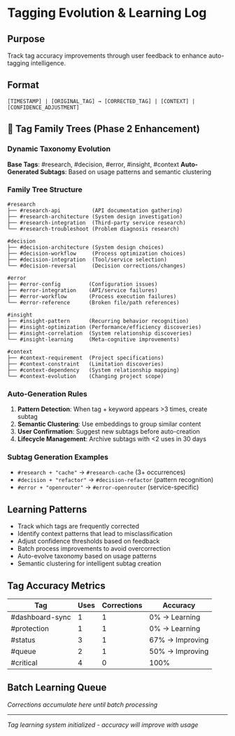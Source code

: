 # Tagging Evolution & Learning Log

## Purpose
Track tag accuracy improvements through user feedback to enhance auto-tagging intelligence.

## Format
```
[TIMESTAMP] | [ORIGINAL_TAG] → [CORRECTED_TAG] | [CONTEXT] | [CONFIDENCE_ADJUSTMENT]
```

## 🌳 Tag Family Trees (Phase 2 Enhancement)

### Dynamic Taxonomy Evolution
**Base Tags**: #research, #decision, #error, #insight, #context
**Auto-Generated Subtags**: Based on usage patterns and semantic clustering

### Family Tree Structure
```
#research
├── #research-api          (API documentation gathering)
├── #research-architecture (System design investigation)
├── #research-integration  (Third-party service research)
└── #research-troubleshoot (Problem diagnosis research)

#decision
├── #decision-architecture (System design choices)
├── #decision-workflow     (Process optimization choices) 
├── #decision-integration  (Tool/service selection)
└── #decision-reversal     (Decision corrections/changes)

#error
├── #error-config         (Configuration issues)
├── #error-integration    (API/service failures)
├── #error-workflow       (Process execution failures)
└── #error-reference      (Broken file/path references)

#insight
├── #insight-pattern      (Recurring behavior recognition)
├── #insight-optimization (Performance/efficiency discoveries)
├── #insight-correlation  (System relationship discoveries)
└── #insight-learning     (Meta-cognitive improvements)

#context
├── #context-requirement  (Project specifications)
├── #context-constraint   (Limitation discoveries)
├── #context-dependency   (System relationship mapping)
└── #context-evolution    (Changing project scope)
```

### Auto-Generation Rules
1. **Pattern Detection**: When tag + keyword appears >3 times, create subtag
2. **Semantic Clustering**: Use embeddings to group similar content
3. **User Confirmation**: Suggest new subtags before auto-creation
4. **Lifecycle Management**: Archive subtags with <2 uses in 30 days

### Subtag Generation Examples
- `#research + "cache"` → `#research-cache` (3+ occurrences)
- `#decision + "refactor"` → `#decision-refactor` (pattern recognition)
- `#error + "openrouter"` → `#error-openrouter` (service-specific)

## Learning Patterns
- Track which tags are frequently corrected
- Identify context patterns that lead to misclassification
- Adjust confidence thresholds based on feedback
- Batch process improvements to avoid overcorrection
- Auto-evolve taxonomy based on usage patterns
- Semantic clustering for intelligent subtag creation

## Tag Accuracy Metrics
| Tag | Uses | Corrections | Accuracy |
|-----|------|-------------|----------|
| #dashboard-sync | 1 | 1 | 0% → Learning |
| #protection | 1 | 1 | 0% → Learning |
| #status | 3 | 1 | 67% → Improving |
| #queue | 2 | 1 | 50% → Improving |
| #critical | 4 | 0 | 100% |

## Batch Learning Queue
*Corrections accumulate here until batch processing*

---
*Tag learning system initialized - accuracy will improve with usage*